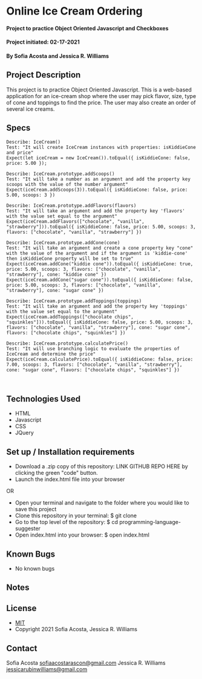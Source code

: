 # Online Ice Cream Ordering 
#### Project to practice Object Oriented Javascript and Checkboxes
#### Project initiated: 02-17-2021
#### By Sofia Acosta and Jessica R. Williams 
## Project Description
  This project is to practice Object Oriented Javascript. This is a web-based application for an ice-cream shop where the user may pick flavor, size, type of cone and toppings to find the price. The user may also create an order of several ice creams. 
## Specs
 
```
Describe: IceCream()
Test: "It will create IceCream instances with properties: isKiddieCone and price"
Expect(let iceCream = new IceCream()).toEqual({ isKiddieCone: false, price: 5.00 });

Describe: IceCream.prototype.addScoops()
Test: "It will take a number as an argument and add the property key scoops with the value of the number argument"
Expect(iceCream.addScoops(3)).toEqual({ isKiddieCone: false, price: 5.00, scoops: 3 })

Describe: IceCream.prototype.addFlavors(flavors)
Test: "It will take an argument and add the property key 'flavors' with the value set equal to the argument"
Expect(iceCream.addFlavors(["chocolate", "vanilla", "strawberry"])).toEqual({ isKiddieCone: false, price: 5.00, scoops: 3, flavors: ["chocolate", "vanilla", "strawberry"] })

Describe: IceCream.prototype.addCone(cone)
Test: "It will take an argument and create a cone property key "cone" with the value of the argument and if the argument is 'kiddie-cone' then isKiddieCone property will be set to true"
Expect(iceCream.addCone("kiddie cone")).toEqual({ isKiddieCone: true, price: 5.00, scoops: 3, flavors: ["chocolate", "vanilla", "strawberry"], cone: "kiddie cone" }) 
Expect(iceCream.addCone("sugar cone")).toEqual({ isKiddieCone: false, price: 5.00, scoops: 3, flavors: ["chocolate", "vanilla", "strawberry"], cone: "sugar cone" })

Describe: IceCream.prototype.addToppings(toppings)
Test: "It will take an argument and add the property key 'toppings' with the value set equal to the argument"
Expect(iceCream.addToppings(["chocolate chips", "squinkles"])).toEqual({ isKiddieCone: false, price: 5.00, scoops: 3, flavors: ["chocolate", "vanilla", "strawberry"], cone: "sugar cone", flavors: ["chocolate chips", "squinkles"] })

Describe: IceCream.prototype.calculatePrice()
Test: "It will use branching logic to evaluate the properties of IceCream and determine the price"
Expect(iceCream.calculatePrice).toEqual({ isKiddieCone: false, price: 7.00, scoops: 3, flavors: ["chocolate", "vanilla", "strawberry"], cone: "sugar cone", flavors: ["chocolate chips", "squinkles"] })
 
 
```
 
## Technologies Used
* HTML
* Javascript
* CSS
* JQuery
## Set up / Installation requirements
* Download a .zip copy of this repository: LINK GITHUB REPO HERE  by clicking the green "code" button. 
* Launch the index.html file into your browser
 
OR
 
* Open your terminal and navigate to the folder where you would like to save this project
* Clone this repository in your terminal: $ git clone
* Go to the top level of the repository: $ cd programming-language-suggester
* Open index.html into your browser: $ open index.html
 
## Known Bugs
* No known bugs
## Notes

## License
* [MIT](https://choosealicense.com/licenses/mit)
* Copyright 2021 Sofia Acosta, Jessica R. Williams
## Contact
Sofia Acosta sofiaacostarascon@gmail.com
Jessica R. Williams jessicarubinwilliams@gmail.com
 

